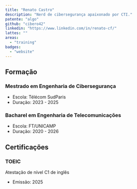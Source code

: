 ```yaml
---
title: "Renato Castro"
description: "Nerd de cibersegurança apaixonado por CTI."
patente: "algo"
github: "cibero42"
linkedin: "https://www.linkedin.com/in/renato-cf/"
lattes: ""
areas:
  - "training"
badges:
  - "website"
---
```

## Formação
### Mestrado em Engenharia de Cibersegurança
- Escola: Télécom SudParis
- Duração: 2023 - 2025

### Bacharel em Engenharia de Telecomunicações
- Escola: FT/UNICAMP
- Duração: 2020 - 2026

## Certificações
### TOEIC
Atestação de nível C1 de inglês
- Emissão: 2025
